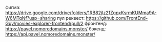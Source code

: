 фигма: https://drive.google.com/drive/folders/1RB82jIz21ZqpxKsrmKUMma9A-W6MTqNf?usp=sharing
пул реквест: https://github.com/FrontEnd-Guy/movies-explorer-frontend/pull/2
фронтенд: https://pavel.nomoredomains.monster/
бэкенд: https://api.pavel.nomoredomains.monster/